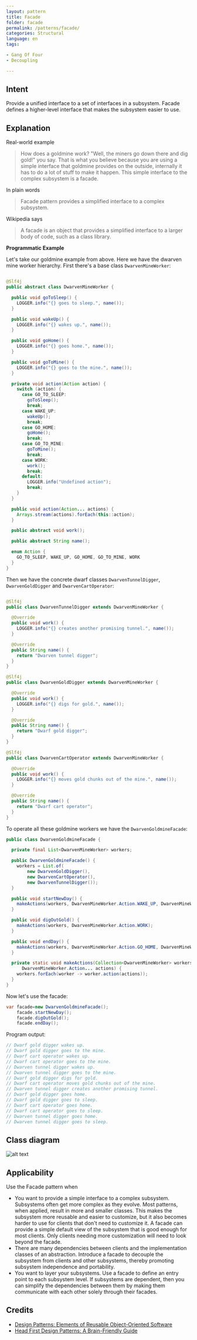 ```yaml
---
layout: pattern
title: Facade
folder: facade
permalink: /patterns/facade/
categories: Structural
language: en
tags:

- Gang Of Four
- Decoupling

---
```


## Intent

Provide a unified interface to a set of interfaces in a subsystem. Facade defines a higher-level
interface that makes the subsystem easier to use.

## Explanation

Real-world example

> How does a goldmine work? "Well, the miners go down there and dig gold!" you say. That is what you
> believe because you are using a simple interface that goldmine provides on the outside, internally
> it has to do a lot of stuff to make it happen. This simple interface to the complex subsystem is a
> facade.

In plain words

> Facade pattern provides a simplified interface to a complex subsystem.

Wikipedia says

> A facade is an object that provides a simplified interface to a larger body of code, such as a
> class library.

**Programmatic Example**

Let's take our goldmine example from above. Here we have the dwarven mine worker hierarchy. First
there's a base class `DwarvenMineWorker`:

```java

@Slf4j
public abstract class DwarvenMineWorker {

  public void goToSleep() {
    LOGGER.info("{} goes to sleep.", name());
  }

  public void wakeUp() {
    LOGGER.info("{} wakes up.", name());
  }

  public void goHome() {
    LOGGER.info("{} goes home.", name());
  }

  public void goToMine() {
    LOGGER.info("{} goes to the mine.", name());
  }

  private void action(Action action) {
    switch (action) {
      case GO_TO_SLEEP:
        goToSleep();
        break;
      case WAKE_UP:
        wakeUp();
        break;
      case GO_HOME:
        goHome();
        break;
      case GO_TO_MINE:
        goToMine();
        break;
      case WORK:
        work();
        break;
      default:
        LOGGER.info("Undefined action");
        break;
    }
  }

  public void action(Action... actions) {
    Arrays.stream(actions).forEach(this::action);
  }

  public abstract void work();

  public abstract String name();

  enum Action {
    GO_TO_SLEEP, WAKE_UP, GO_HOME, GO_TO_MINE, WORK
  }
}
```

Then we have the concrete dwarf classes `DwarvenTunnelDigger`, `DwarvenGoldDigger` and
`DwarvenCartOperator`:

```java

@Slf4j
public class DwarvenTunnelDigger extends DwarvenMineWorker {

  @Override
  public void work() {
    LOGGER.info("{} creates another promising tunnel.", name());
  }

  @Override
  public String name() {
    return "Dwarven tunnel digger";
  }
}

@Slf4j
public class DwarvenGoldDigger extends DwarvenMineWorker {

  @Override
  public void work() {
    LOGGER.info("{} digs for gold.", name());
  }

  @Override
  public String name() {
    return "Dwarf gold digger";
  }
}

@Slf4j
public class DwarvenCartOperator extends DwarvenMineWorker {

  @Override
  public void work() {
    LOGGER.info("{} moves gold chunks out of the mine.", name());
  }

  @Override
  public String name() {
    return "Dwarf cart operator";
  }
}

```

To operate all these goldmine workers we have the `DwarvenGoldmineFacade`:

```java
public class DwarvenGoldmineFacade {

  private final List<DwarvenMineWorker> workers;

  public DwarvenGoldmineFacade() {
    workers = List.of(
        new DwarvenGoldDigger(),
        new DwarvenCartOperator(),
        new DwarvenTunnelDigger());
  }

  public void startNewDay() {
    makeActions(workers, DwarvenMineWorker.Action.WAKE_UP, DwarvenMineWorker.Action.GO_TO_MINE);
  }

  public void digOutGold() {
    makeActions(workers, DwarvenMineWorker.Action.WORK);
  }

  public void endDay() {
    makeActions(workers, DwarvenMineWorker.Action.GO_HOME, DwarvenMineWorker.Action.GO_TO_SLEEP);
  }

  private static void makeActions(Collection<DwarvenMineWorker> workers,
      DwarvenMineWorker.Action... actions) {
    workers.forEach(worker -> worker.action(actions));
  }
}
```

Now let's use the facade:

```java
var facade=new DwarvenGoldmineFacade();
    facade.startNewDay();
    facade.digOutGold();
    facade.endDay();
```

Program output:

```java
// Dwarf gold digger wakes up.
// Dwarf gold digger goes to the mine.
// Dwarf cart operator wakes up.
// Dwarf cart operator goes to the mine.
// Dwarven tunnel digger wakes up.
// Dwarven tunnel digger goes to the mine.
// Dwarf gold digger digs for gold.
// Dwarf cart operator moves gold chunks out of the mine.
// Dwarven tunnel digger creates another promising tunnel.
// Dwarf gold digger goes home.
// Dwarf gold digger goes to sleep.
// Dwarf cart operator goes home.
// Dwarf cart operator goes to sleep.
// Dwarven tunnel digger goes home.
// Dwarven tunnel digger goes to sleep.
```

## Class diagram

![alt text](/etc/facade.urm.png "Facade pattern class diagram")

## Applicability

Use the Facade pattern when

* You want to provide a simple interface to a complex subsystem. Subsystems often get more complex
  as they evolve. Most patterns, when applied, result in more and smaller classes. This makes the
  subsystem more reusable and easier to customize, but it also becomes harder to use for clients
  that
  don't need to customize it. A facade can provide a simple default view of the subsystem that is
  good
  enough for most clients. Only clients needing more customization will need to look beyond the
  facade.
* There are many dependencies between clients and the implementation classes of an abstraction.
  Introduce a facade to decouple the subsystem from clients and other subsystems, thereby promoting
  subsystem independence and portability.
* You want to layer your subsystems. Use a facade to define an entry point to each subsystem level.
  If subsystems are dependent, then you can simplify the dependencies between them by making them
  communicate with each other solely through their facades.

## Credits

* [Design Patterns: Elements of Reusable Object-Oriented Software](https://www.amazon.com/gp/product/0201633612/ref=as_li_tl?ie=UTF8&camp=1789&creative=9325&creativeASIN=0201633612&linkCode=as2&tag=javadesignpat-20&linkId=675d49790ce11db99d90bde47f1aeb59)
* [Head First Design Patterns: A Brain-Friendly Guide](https://www.amazon.com/gp/product/0596007124/ref=as_li_tl?ie=UTF8&camp=1789&creative=9325&creativeASIN=0596007124&linkCode=as2&tag=javadesignpat-20&linkId=6b8b6eea86021af6c8e3cd3fc382cb5b)
